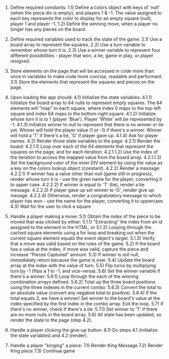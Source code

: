 1) Define required constants:
	1.1) Define a colors object with keys of 'null' (when the piece div is empty), and players 1 & -1. The value assigned to each key represents the color to display for an empty square (null), player 1 and player -1.
	1.2) Define the winning move, when a player no longer has any pieces on the board

2) Define required variables used to track the state of the game:
	2.1) Use a board array to represent the squares.	2.2) Use a turn variable to remember whose turn it is.
	2.3) Use a winner variable to represent four different possibilities - player that won, a tie, game in play, or player resigned.


3) Store elements on the page that will be accessed in code more than once in variables to make code more concise, readable and performant:
	3.1) Store the elements that represent the squares and pieces on the page.

4) Upon loading the app should:
	4.1) Initialize the state variables:
		4.1.1) Initialize the board array to 64 nulls to represent empty squares. The 64 elements will "map" to each square, where index 0 maps to the top-left square and index 64 maps to the bottom-right square.
		4.1.2) Initialize whose turn it is to 1 (player 'Blue'). Player 'White' will be represented by -1.
		4.1.3) Initialize winner to null to represent that there is no winner or tie yet. Winner will hold the player value (1 or -1) if there's a winner. Winner will hold a 'T' if there's a tie, 'G' if player gave up. 
    4.1.4) Ask for player names.
	4.2) Render those state variables to the page:
		4.2.1) Render the board:
			4.2.1.1) Loop over each of the 64 elements that represent the squares on the page, and for each iteration:
				4.2.1.1.2) Use the index of the iteration to access the mapped value from the board array.
				4.3.1.1.3) Set the background color of the inner DIV element by using the value as a key on the colors lookup object (constant).
		4.2.2) Render a message:
			4.2.2.1) If winner has a value other than null (game still in progress), render whose turn it is - use the given name for the player, converting it to upper case.
			4.2.2.2) If winner is equal to 'T' (tie), render a tie message.
      4.2.2.3) If player gave up set winner to 'G', render give up mesage.
			4.2.2.4) Otherwise, render a congratulatory message to which player has won - use the name for the player, converting it to uppercase.
	4.3) Wait for the user to click a square

5) Handle a player making a move:
	5.1) Obtain the index of the piece to be moved that was clicked by either:
		5.1.1) "Extracting" the index from an id assigned to the element in the HTML, or
		5.1.2) Looping through the cached square elements using a for loop and breaking out when the current square element equals the event object's target.
    5.1.3) Verify that a move was valid based on the rules of the game.
	5.2) If the board has a value at the index, if move was valid, capture the piece and increase "Pieces Captured" amount.
	5.3) If winner is not null, immediately return because the game is over.
	5.4) Update the board array at the index with the value of turn.
	5.5) Flip turns by multiplying turn by -1 (flips a 1 to -1, and vice-versa).
	5.6) Set the winner variable if there's a winner:
		5.6.1) Loop through the each of the winning combination arrays defined.
		5.6.2) Total up the three board positions using the three indexes in the current combo.
		5.6.3) Convert the total to an absolute value (convert any negative total to positive).
		5.6.4) If the total equals 3, we have a winner! Set winner to the board's value at the index specified by the first index in the combo array. Exit the loop.
	5.7) If there's no winner, check if there's a tie:
		5.7.1) Set winner to 'T' if there are no more nulls in the board array.
	5.8) All state has been updated, so render the state to the page (step 4.2).
		

6) Handle a player clicking the give-up button:
	6.1) Do steps 4.1 (initialize the state variables) and 4.2 (render).

7) Handle a player "kinging" a piece:
  7.1) Render King Message
  7.2) Render King piece
  7.3) Continue game